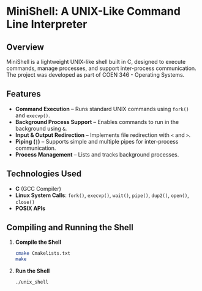 # MiniShell: A UNIX-Like Command Line Interpreter

## Overview

MiniShell is a lightweight UNIX-like shell built in C, designed to execute commands, manage processes, and support inter-process communication. The project was developed as part of COEN 346 - Operating Systems.

## Features

- **Command Execution** – Runs standard UNIX commands using `fork()` and `execvp()`.
- **Background Process Support** – Enables commands to run in the background using `&`.
- **Input & Output Redirection** – Implements file redirection with `<` and `>`.
- **Piping (`|`)** – Supports simple and multiple pipes for inter-process communication.
- **Process Management** – Lists and tracks background processes.

## Technologies Used

- **C** (GCC Compiler)
- **Linux System Calls**: `fork()`, `execvp()`, `wait()`, `pipe()`, `dup2()`, `open()`, `close()`
- **POSIX APIs**

## Compiling and Running the Shell

1. **Compile the Shell**

   ```bash
   cmake Cmakelists.txt
   make

2. **Run the Shell**
   ```bash
   ./unix_shell
